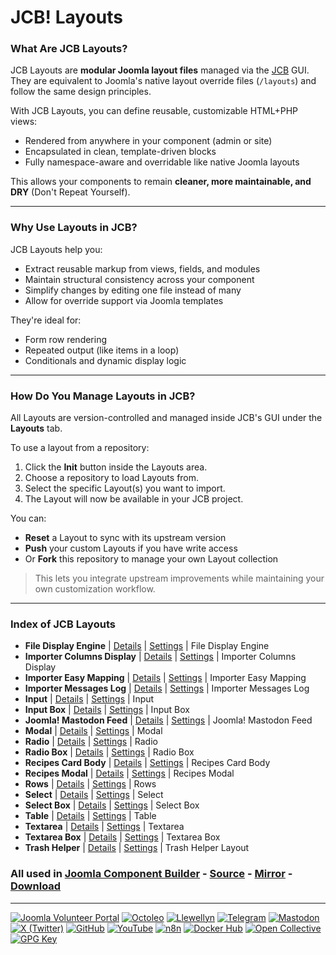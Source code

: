 # JCB! Layouts

### What Are JCB Layouts?
JCB Layouts are **modular Joomla layout files** managed via the [JCB](https://www.joomlacomponentbuilder.com) GUI.  
They are equivalent to Joomla's native layout override files (`/layouts`) and follow the same design principles.

With JCB Layouts, you can define reusable, customizable HTML+PHP views:

- Rendered from anywhere in your component (admin or site)
- Encapsulated in clean, template-driven blocks
- Fully namespace-aware and overridable like native Joomla layouts

This allows your components to remain **cleaner, more maintainable, and DRY** (Don't Repeat Yourself).

---
### Why Use Layouts in JCB?
JCB Layouts help you:

- Extract reusable markup from views, fields, and modules
- Maintain structural consistency across your component
- Simplify changes by editing one file instead of many
- Allow for override support via Joomla templates

They're ideal for:
- Form row rendering
- Repeated output (like items in a loop)
- Conditionals and dynamic display logic

---
### How Do You Manage Layouts in JCB?
All Layouts are version-controlled and managed inside JCB's GUI under the **Layouts** tab.

To use a layout from a repository:

1. Click the **Init** button inside the Layouts area.
2. Choose a repository to load Layouts from.
3. Select the specific Layout(s) you want to import.
4. The Layout will now be available in your JCB project.

You can:

- **Reset** a Layout to sync with its upstream version
- **Push** your custom Layouts if you have write access
- Or **Fork** this repository to manage your own Layout collection

> This lets you integrate upstream improvements while maintaining your own customization workflow.

---
### Index of JCB Layouts


 - **File Display Engine** | [Details](src/layout/6e4e5acc-8a7c-49ca-be53-8f8d95bd4163) | [Settings](src/layout/6e4e5acc-8a7c-49ca-be53-8f8d95bd4163/item.json) | File Display Engine
 - **Importer Columns Display** | [Details](src/layout/a51be5b8-9ec9-43de-9dd9-f739c8b39288) | [Settings](src/layout/a51be5b8-9ec9-43de-9dd9-f739c8b39288/item.json) | Importer Columns Display
 - **Importer Easy Mapping** | [Details](src/layout/c4d0c28e-eb98-4c0d-a91e-34096e5606fe) | [Settings](src/layout/c4d0c28e-eb98-4c0d-a91e-34096e5606fe/item.json) | Importer Easy Mapping
 - **Importer Messages Log** | [Details](src/layout/0777dd83-d0dd-4fb1-8a31-13013dfc5dde) | [Settings](src/layout/0777dd83-d0dd-4fb1-8a31-13013dfc5dde/item.json) | Importer Messages Log
 - **Input** | [Details](src/layout/3c3f6271-d660-4b79-9ab2-3bf2090eded1) | [Settings](src/layout/3c3f6271-d660-4b79-9ab2-3bf2090eded1/item.json) | Input
 - **Input Box** | [Details](src/layout/eeea4dfb-6c1a-4e42-9eb7-faf98e0eb89b) | [Settings](src/layout/eeea4dfb-6c1a-4e42-9eb7-faf98e0eb89b/item.json) | Input Box
 - **Joomla! Mastodon Feed** | [Details](src/layout/9dc804de-f98b-4db9-9b83-4034184c3992) | [Settings](src/layout/9dc804de-f98b-4db9-9b83-4034184c3992/item.json) | Joomla! Mastodon Feed
 - **Modal** | [Details](src/layout/0eb94218-5798-4170-9ce5-5cf11607086d) | [Settings](src/layout/0eb94218-5798-4170-9ce5-5cf11607086d/item.json) | Modal
 - **Radio** | [Details](src/layout/7f6ff7df-4444-40ad-a7bf-5d126d6feac7) | [Settings](src/layout/7f6ff7df-4444-40ad-a7bf-5d126d6feac7/item.json) | Radio
 - **Radio Box** | [Details](src/layout/0075f54e-d953-4379-8476-918bb6684d0b) | [Settings](src/layout/0075f54e-d953-4379-8476-918bb6684d0b/item.json) | Radio Box
 - **Recipes Card Body** | [Details](src/layout/d9797f3d-6d22-47a7-bba6-45be5bd3a4e3) | [Settings](src/layout/d9797f3d-6d22-47a7-bba6-45be5bd3a4e3/item.json) | Recipes Card Body
 - **Recipes Modal** | [Details](src/layout/dbcc89a3-75eb-48f3-8982-69c0fa2b0a01) | [Settings](src/layout/dbcc89a3-75eb-48f3-8982-69c0fa2b0a01/item.json) | Recipes Modal
 - **Rows** | [Details](src/layout/72965abd-370c-4a16-a536-72cfd001e5dd) | [Settings](src/layout/72965abd-370c-4a16-a536-72cfd001e5dd/item.json) | Rows
 - **Select** | [Details](src/layout/0fca5d9a-a239-4caf-b5df-42667c972dc0) | [Settings](src/layout/0fca5d9a-a239-4caf-b5df-42667c972dc0/item.json) | Select
 - **Select Box** | [Details](src/layout/bb4c6361-c967-4b41-86e0-10d41e3ecf07) | [Settings](src/layout/bb4c6361-c967-4b41-86e0-10d41e3ecf07/item.json) | Select Box
 - **Table** | [Details](src/layout/2fe723e3-879e-4c08-aaf3-0de098ed7f25) | [Settings](src/layout/2fe723e3-879e-4c08-aaf3-0de098ed7f25/item.json) | Table
 - **Textarea** | [Details](src/layout/248e0459-ecb6-4197-9cda-824ec8285461) | [Settings](src/layout/248e0459-ecb6-4197-9cda-824ec8285461/item.json) | Textarea
 - **Textarea Box** | [Details](src/layout/7b52a2a8-63a0-42db-9c58-108b21f2ae63) | [Settings](src/layout/7b52a2a8-63a0-42db-9c58-108b21f2ae63/item.json) | Textarea Box
 - **Trash Helper** | [Details](src/layout/7bf44bf6-0666-4e58-9037-daf72d400123) | [Settings](src/layout/7bf44bf6-0666-4e58-9037-daf72d400123/item.json) | Trash Helper Layout

### All used in [Joomla Component Builder](https://www.joomlacomponentbuilder.com) - [Source](https://git.vdm.dev/joomla/Component-Builder) - [Mirror](https://github.com/vdm-io/Joomla-Component-Builder) - [Download](https://git.vdm.dev/joomla/pkg-component-builder/releases)

---
[![Joomla Volunteer Portal](https://img.shields.io/badge/-Joomla-gold?logo=joomla)](https://volunteers.joomla.org/joomlers/1396-llewellyn-van-der-merwe "Join Llewellyn on the Joomla Volunteer Portal: Shaping the Future Together!") [![Octoleo](https://img.shields.io/badge/-Octoleo-black?logo=linux)](https://git.vdm.dev/octoleo "--quiet") [![Llewellyn](https://img.shields.io/badge/-Llewellyn-ffffff?logo=gitea)](https://git.vdm.dev/Llewellyn "Collaborate and Innovate with Llewellyn on Git: Building a Better Code Future!") [![Telegram](https://img.shields.io/badge/-Telegram-blue?logo=telegram)](https://t.me/Joomla_component_builder "Join Llewellyn and the Community on Telegram: Building Joomla Components Together!") [![Mastodon](https://img.shields.io/badge/-Mastodon-9e9eec?logo=mastodon)](https://joomla.social/@llewellyn "Connect and Engage with Llewellyn on Joomla Social: Empowering Communities, One Post at a Time!") [![X (Twitter)](https://img.shields.io/badge/-X-black?logo=x)](https://x.com/llewellynvdm "Join the Conversation with Llewellyn on X: Where Ideas Take Flight!") [![GitHub](https://img.shields.io/badge/-GitHub-181717?logo=github)](https://github.com/Llewellynvdm "Build, Innovate, and Thrive with Llewellyn on GitHub: Turning Ideas into Impact!") [![YouTube](https://img.shields.io/badge/-YouTube-ff0000?logo=youtube)](https://www.youtube.com/@OctoYou "Explore, Learn, and Create with Llewellyn on YouTube: Your Gateway to Inspiration!") [![n8n](https://img.shields.io/badge/-n8n-black?logo=n8n)](https://n8n.io/creators/octoleo "Effortless Automation and Impactful Workflows with Llewellyn on n8n!") [![Docker Hub](https://img.shields.io/badge/-Docker-grey?logo=docker)](https://hub.docker.com/u/llewellyn "Llewellyn on Docker: Containerize Your Creativity!") [![Open Collective](https://img.shields.io/badge/-Donate-green?logo=opencollective)](https://opencollective.com/joomla-component-builder "Donate towards JCB: Help Llewellyn financially so he can continue developing this great tool!") [![GPG Key](https://img.shields.io/badge/-GPG-blue?logo=gnupg)](https://git.vdm.dev/Llewellyn/gpg "Unlock Trust and Security with Llewellyn's GPG Key: Your Gateway to Verified Connections!")